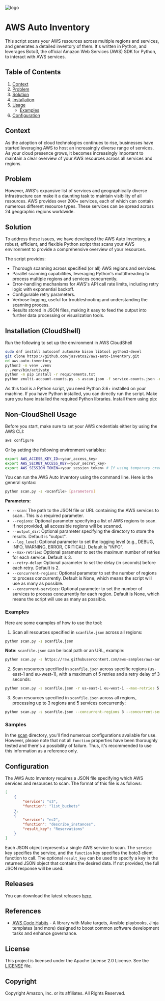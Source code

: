 ![logo][logo]

# AWS Auto Inventory

This script scans your AWS resources across multiple regions and services, and generates a detailed inventory of them. It's written in Python, and leverages Boto3, the official Amazon Web Services (AWS) SDK for Python, to interact with AWS services.

## Table of Contents

1. [Context](#context)
2. [Problem](#problem)
3. [Solution](#solution)
4. [Installation](#installation)
5. [Usage](#usage)
    - [Examples](#examples)
6. [Configuration](#configuration)

## Context

As the adoption of cloud technologies continues to rise, businesses have started leveraging AWS to host an increasingly diverse range of services. As your cloud presence grows, it becomes increasingly important to maintain a clear overview of your AWS resources across all services and regions.

## Problem

However, AWS's expansive list of services and geographically diverse infrastructure can make it a daunting task to maintain visibility of all resources. AWS provides over 200+ services, each of which can contain numerous different resource types. These services can be spread across 24 geographic regions worldwide.

## Solution

To address these issues, we have developed the AWS Auto Inventory, a robust, efficient, and flexible Python script that scans your AWS environment to provide a comprehensive overview of your resources.

The script provides:

- Thorough scanning across specified (or all) AWS regions and services.
- Parallel scanning capabilities, leveraging Python's multithreading to process multiple regions and services concurrently.
- Error-handling mechanisms for AWS's API call rate limits, including retry logic with exponential backoff.
- Configurable retry parameters.
- Verbose logging, useful for troubleshooting and understanding the scanning process.
- Results stored in JSON files, making it easy to feed the output into further data processing or visualization tools.

## Installation (CloudShell)
Run the following to set up the environment in AWS CloudShell
```bash
sudo dnf install autoconf automake bison libtool python3-devel
git clone https://github.com/jasvatos2/aws-auto-inventory.git
cd aws-auto-inventory
python3 -m venv .venv
. .venv/bin/activate
python -m pip install -r requirements.txt
python zmulti-account-counts.py -s ascan.json -f service-counts.json -n OrganizationReadOnlyAccessRole -a accounts.txt -r us-gov-west-1
```

As this tool is a Python script, you need Python 3.6+ installed on your machine. If you have Python installed, you can directly run the script. Make sure you have installed the required Python libraries. Install them using pip:


## Non-CloudShell Usage

Before you start, make sure to set your AWS credentials either by using the AWS CLI:

```bash
aws configure
```

Or by setting the following environment variables:

```bash
export AWS_ACCESS_KEY_ID=<your_access_key>
export AWS_SECRET_ACCESS_KEY=<your_secret_key>
export AWS_SESSION_TOKEN=<your_session_token> # If using temporary credentials
```

You can run the AWS Auto Inventory using the command line. Here is the general syntax:

```bash
python scan.py -s <scanfile> [parameters]
```

**Parameters:**

* `--scan`: The path to the JSON file or URL containing the AWS services to scan.. This is a required parameter.
* `--regions`: Optional parameter specifying a list of AWS regions to scan. If not provided, all accessible regions will be scanned.
* `--output_dir`: Optional parameter specifying the directory to store the results. Default is "output".
* `--log_level`: Optional parameter to set the logging level (e.g., DEBUG, INFO, WARNING, ERROR, CRITICAL). Default is "INFO".
* `--max-retries`: Optional parameter to set the maximum number of retries for each service. Default is 3.
* `--retry-delay`: Optional parameter to set the delay (in seconds) before each retry. Default is 2.
* `--concurrent-regions`: Optional parameter to set the number of regions to process concurrently. Default is None, which means the script will use as many as possible.
* `--concurrent-services`: Optional parameter to set the number of services to process concurrently for each region. Default is None, which means the script will use as many as possible.

### Examples

Here are some examples of how to use the tool:

1. Scan all resources specified in `scanfile.json` across all regions:

```bash
python scan.py -s scanfile.json
```

**Note:** `scanfile.json` can be local path or an URL, example:

```bash
python scan.py -s https://raw.githubusercontent.com/aws-samples/aws-auto-inventory/main/scan/sample/services/iam.json
```

2. Scan resources specified in `scanfile.json` across specific regions (us-east-1 and eu-west-1), with a maximum of 5 retries and a retry delay of 3 seconds:

```bash
python scan.py -s scanfile.json -r us-east-1 eu-west-1 --max-retries 5 --retry-delay 3
```

3. Scan resources specified in `scanfile.json` across all regions, processing up to 3 regions and 5 services concurrently:

```bash
python scan.py -s scanfile.json --concurrent-regions 3 --concurrent-services 5
```

### Samples

In the [scan](scan) directory, you'll find numerous configurations available for use. However, please note that not all `function` properties have been thoroughly tested and there's a possibility of failure. Thus, it's recommended to use this information as a reference only.


## Configuration

The AWS Auto Inventory requires a JSON file specifying which AWS services and resources to scan. The format of this file is as follows:

```json
[
    {
        "service": "s3",
        "function": "list_buckets"
    },
    {
        "service": "ec2",
        "function": "describe_instances",
        "result_key": "Reservations"
    }
]
```

Each JSON object represents a single AWS service to scan. The `service` key specifies the service, and the `function` key specifies the boto3 client function to call. The optional `result_key` can be used to specify a key in the returned JSON object that contains the desired data. If not provided, the full JSON response will be used.

## Releases

You can download the latest releases [here](https://github.com/aws-samples/aws-auto-inventory/releases).

## References
- [AWS Code Habits](https://github.com/awslabs/aws-code-habits) - A library with Make targets, Ansible playbooks, Jinja templates (and more) designed to boost common software development tasks and enhance governance.


## License
This project is licensed under the Apache License 2.0 License. See the [LICENSE](LICENSE) file.

## Copyright
Copyright Amazon, Inc. or its affiliates. All Rights Reserved.


[repo]: https://github.com/aws-samples/aws-auto-inventory
[logo]: doc/logo.png

[habits]: https://github.com/awslabs/aws-code-habits
